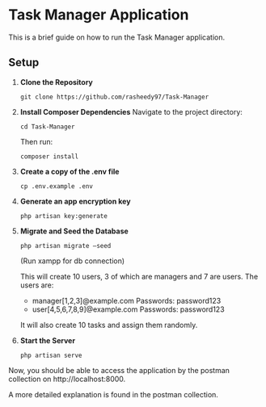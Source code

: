 # Task Manager Application

This is a brief guide on how to run the Task Manager application.

## Setup

1. **Clone the Repository**
    ```
    git clone https://github.com/rasheedy97/Task-Manager
    ```

2. **Install Composer Dependencies**
    Navigate to the project directory:
    ```
    cd Task-Manager
    ```
    Then run:
    ```
    composer install
    ```

3. **Create a copy of the .env file**
    ```
    cp .env.example .env
    ```

4. **Generate an app encryption key**
    ```
    php artisan key:generate
    ```

5. **Migrate and Seed the Database**
    ```
    php artisan migrate —seed
    ```
    (Run xampp for db connection)
    
    This will create 10 users, 3 of which are managers and 7 are users. The users are:
    - manager[1,2,3]@example.com Passwords: password123
    - user[4,5,6,7,8,9]@example.com Passwords: password123
     

    It will also create 10 tasks and assign them randomly.

6. **Start the Server**
    ```
    php artisan serve
    ```

Now, you should be able to access the application by the postman collection on http://localhost:8000.

A more detailed explanation is found in the postman collection.
